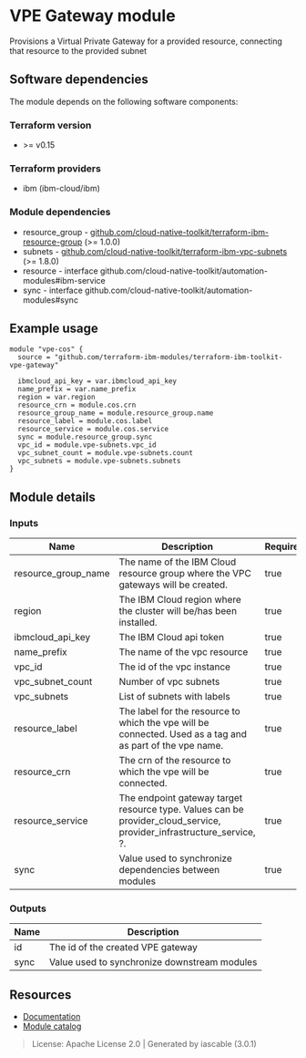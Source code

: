 # VPE Gateway module

Provisions a Virtual Private Gateway for a provided resource, connecting that resource to the provided subnet


## Software dependencies

The module depends on the following software components:

### Terraform version

- \>= v0.15

### Terraform providers


- ibm (ibm-cloud/ibm)

### Module dependencies


- resource_group - [github.com/cloud-native-toolkit/terraform-ibm-resource-group](https://github.com/cloud-native-toolkit/terraform-ibm-resource-group) (>= 1.0.0)
- subnets - [github.com/cloud-native-toolkit/terraform-ibm-vpc-subnets](https://github.com/cloud-native-toolkit/terraform-ibm-vpc-subnets) (>= 1.8.0)
- resource - interface github.com/cloud-native-toolkit/automation-modules#ibm-service
- sync - interface github.com/cloud-native-toolkit/automation-modules#sync

## Example usage

```hcl
module "vpe-cos" {
  source = "github.com/terraform-ibm-modules/terraform-ibm-toolkit-vpe-gateway"

  ibmcloud_api_key = var.ibmcloud_api_key
  name_prefix = var.name_prefix
  region = var.region
  resource_crn = module.cos.crn
  resource_group_name = module.resource_group.name
  resource_label = module.cos.label
  resource_service = module.cos.service
  sync = module.resource_group.sync
  vpc_id = module.vpe-subnets.vpc_id
  vpc_subnet_count = module.vpe-subnets.count
  vpc_subnets = module.vpe-subnets.subnets
}

```

## Module details

### Inputs

| Name | Description | Required | Default | Source |
|------|-------------|---------|----------|--------|
| resource_group_name | The name of the IBM Cloud resource group where the VPC gateways will be created. | true |  | resource_group.name |
| region | The IBM Cloud region where the cluster will be/has been installed. | true |  |  |
| ibmcloud_api_key | The IBM Cloud api token | true |  |  |
| name_prefix | The name of the vpc resource | true |  |  |
| vpc_id | The id of the vpc instance | true |  | subnets.vpc_id |
| vpc_subnet_count | Number of vpc subnets | true |  | subnets.count |
| vpc_subnets | List of subnets with labels | true |  | subnets.subnets |
| resource_label | The label for the resource to which the vpe will be connected. Used as a tag and as part of the vpe name. | true |  | resource.label |
| resource_crn | The crn of the resource to which the vpe will be connected. | true |  | resource.crn |
| resource_service | The endpoint gateway target resource type. Values can be provider_cloud_service, provider_infrastructure_service, ?. | true |  | resource.service |
| sync | Value used to synchronize dependencies between modules | true |  | sync.sync |

### Outputs

| Name | Description |
|------|-------------|
| id | The id of the created VPE gateway |
| sync | Value used to synchronize downstream modules |

## Resources

- [Documentation](https://operate.cloudnativetoolkit.dev)
- [Module catalog](https://modules.cloudnativetoolkit.dev)

> License: Apache License 2.0 | Generated by iascable (3.0.1)
